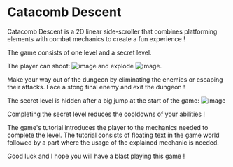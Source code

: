 # Catacomb Descent

Catacomb Descent is a 2D linear side-scroller that combines platforming elements with combat mechanics to create a fun experience !

The game consists of one level and a secret level.

The player can shoot: ![image](https://user-images.githubusercontent.com/55834543/236675320-b7f05c8b-98d1-42eb-8e61-48b413eb4b7b.png)
and explode ![image](https://user-images.githubusercontent.com/55834543/236675346-31aa6590-aad7-4d98-a161-398531d92e86.png).

Make your way out of the dungeon by eliminating the enemies or escaping their attacks. Face a stong final enemy and exit the dungeon !

The secret level is hidden after a big jump at the start of the game:
![image](https://user-images.githubusercontent.com/55834543/236675408-8ba79e0f-a057-4308-8256-3c6747c39c77.png)

Completing the secret level reduces the cooldowns of your abilities !

The game's tutorial introduces the player to the mechanics needed to complete the level.
The tutorial consists of floating text in the game world followed by a part where the usage of the
explained mechanic is needed.

Good luck and I hope you will have a blast playing this game !
